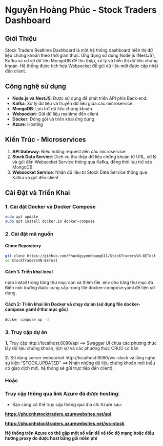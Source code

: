 # Nguyễn Hoàng Phúc - Stock Traders Dashboard

## Giới Thiệu

Stock Traders Realtime Dashboard là một hệ thống dashboard hiển thị dữ liệu chứng khoán theo thời gian thực. Ứng dụng sử dụng Node.js (NestJS), Kafka và cơ sở dữ liệu MongoDB để thu thập, xử lý và hiển thị dữ liệu chứng khoán. Hệ thống được tích hợp Websocket để gửi dữ liệu mới được cập nhật đến client.

## Công nghệ sử dụng

- **Node.js và NestJS**: Được sử dụng để phát triển API phía Back-end.
- **Kafka**: Xử lý dữ liệu và truyền dữ liệu giữa các microservice.
- **MongoDB**: Lưu trữ dữ liệu chứng khoán.
- **Websocket**: Gửi dữ liệu realtime đến client.
- **Docker**: Đóng gói và triển khai ứng dụng.
- **Azure**: Hosting

## Kiến Trúc - Microservices

1. **API Gateway**: Điều hướng request đến các microservice
2. **Stock Data Service**: Dịch vụ thu thập dữ liệu chứng khoán từ URL, xử lý và gửi đến Websocket Service thông qua Kafka, đồng thời lưu trữ vào MongoDB.
3. **Websocket Service**: Nhận dữ liệu từ Stock Data Service thông qua Kafka và gửi đến client.

## Cài Đặt và Triển Khai

### 1. Cài đặt Docker và Docker Compose

```bash
sudo apt update
sudo apt install docker.io docker-compose
```

### 2. Cài đặt mã nguồn

#### Clone Repository

```bash
git clone https://github.com/PhucNguyenHoang611/StockTradersVN-BETest
cd StockTradersVN-BETest
```

#### Cách 1: Triển khai local

npm install trong từng thư mục con và thêm file .env cho từng thư mục đó. Biến môi trường được cung cấp trong file docker-compose.yaml để tiện sử dụng.

#### Cách 2: Triển khai lên Docker và chạy dự án (sử dụng file docker-compose.yaml ở thư mục gốc)

```bash
docker compose up -d
```

### 3. Truy cập dự án

**1.** Truy cập http://localhost:8080/api ==> Swagger UI chứa các phương thức lấy dữ liệu chứng khoán, lịch sử và các phương thức CRUD cơ bản.

**2.** Sử dụng server websocket http://localhost:8080/ws-stock và lắng nghe sự kiện "STOCK_UPDATED" ==> Nhận những dữ liệu chứng khoán mới (nếu có giao dịch mới, hệ thống sẽ gửi trực tiếp đến client).

### Hoặc

### Truy cập thông qua link Azure đã được hosting:

- Bạn cũng có thể truy cập thông qua địa chỉ Azure sau:

**https://phucnhstocktraders.azurewebsites.net/api**

**https://phucnhstocktraders.azurewebsites.net/ws-stock**

**Hệ thống trên Azure có thể gặp một số vấn đề về tốc độ mạng hoặc điều hướng proxy do được host bằng gói miễn phí**
